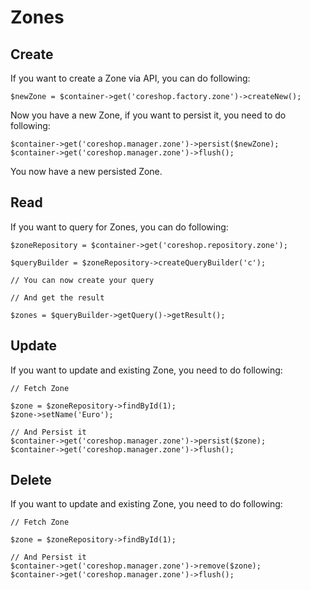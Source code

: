 # Zones

## Create
If you want to create a Zone via API, you can do following:

```
$newZone = $container->get('coreshop.factory.zone')->createNew();
```

Now you have a new Zone, if you want to persist it, you need to do following:

```
$container->get('coreshop.manager.zone')->persist($newZone);
$container->get('coreshop.manager.zone')->flush();
```

You now have a new persisted Zone.

## Read

If you want to query for Zones, you can do following:

```
$zoneRepository = $container->get('coreshop.repository.zone');

$queryBuilder = $zoneRepository->createQueryBuilder('c');

// You can now create your query

// And get the result

$zones = $queryBuilder->getQuery()->getResult();

```

## Update

If you want to update and existing Zone, you need to do following:

```
// Fetch Zone

$zone = $zoneRepository->findById(1);
$zone->setName('Euro');

// And Persist it
$container->get('coreshop.manager.zone')->persist($zone);
$container->get('coreshop.manager.zone')->flush();
```

## Delete
If you want to update and existing Zone, you need to do following:

```
// Fetch Zone

$zone = $zoneRepository->findById(1);

// And Persist it
$container->get('coreshop.manager.zone')->remove($zone);
$container->get('coreshop.manager.zone')->flush();
```